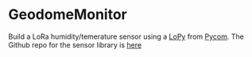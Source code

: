 # GeodomeMonitor
Build a LoRa humidity/temerature sensor using a [LoPy](https://pycom.io/hardware/lopy-specs/) from [Pycom](https://pycom.io/). 
The Github repo for the sensor library is [here](https://github.com/mchobby/esp8266-upy/tree/master/am2315) 
